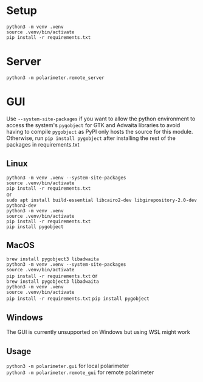 # Setup
`python3 -m venv .venv`\
`source .venv/bin/activate`\
`pip install -r requirements.txt`

# Server
`python3 -m polarimeter.remote_server`

# GUI
Use `--system-site-packages` if you want to allow the python environment to access the system's `pygobject` for GTK and Adwaita libraries to avoid having to compile `pygobject` as PyPI only hosts the source for this module. Otherwise, run `pip install pygobject` after installing the rest of the packages in requirements.txt

## Linux
`python3 -m venv .venv --system-site-packages`\
`source .venv/bin/activate`\
`pip install -r requirements.txt`\
or\
`sudo apt install build-essential libcairo2-dev libgirepository-2.0-dev python3-dev`\
`python3 -m venv .venv`\
`source .venv/bin/activate`\
`pip install -r requirements.txt`\
`pip install pygobject`

## MacOS
`brew install pygobject3 libadwaita`\
`python3 -m venv .venv --system-site-packages`\
`source .venv/bin/activate`\
`pip install -r requirements.txt`
or\
`brew install pygobject3 libadwaita`\
`python3 -m venv .venv`\
`source .venv/bin/activate`\
`pip install -r requirements.txt`
`pip install pygobject`

## Windows
The GUI is currently unsupported on Windows but using WSL might work

## Usage
`python3 -m polarimeter.gui` for local polarimeter\
`python3 -m polarimeter.remote_gui` for remote polarimeter